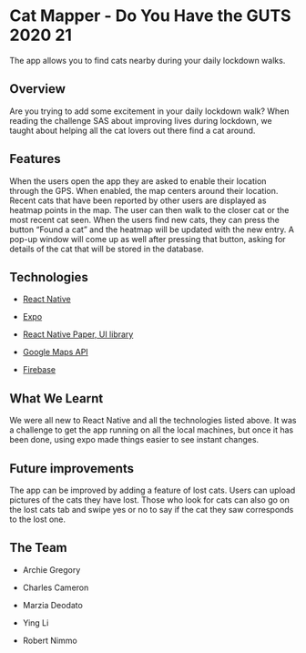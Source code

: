 # Cat Mapper - Do You Have the GUTS 2020 21

The app allows you to find cats nearby during your daily lockdown walks. 

## Overview

Are you trying to add some excitement in your daily lockdown walk? When reading the challenge SAS about improving lives during lockdown, we taught about helping all the cat lovers out there find a cat around. 


## Features

When the users open the app they are asked to enable their location through the GPS. When enabled, the map centers around their location.  Recent cats that have been reported by other users are displayed as heatmap points in the map. The user can then walk to the closer cat or the most recent cat seen. When the users find  new cats, they can press the button “Found a cat” and the heatmap will be updated with the new entry. A pop-up window will come up as well after pressing that button, asking for details of the cat that will be stored in the database. 

## Technologies

- [React Native](https://reactnative.dev/docs/getting-started)

- [Expo](https://docs.expo.io/)

- [React Native Paper, UI library](https://callstack.github.io/react-native-paper/)

- [Google Maps API](https://docs.expo.io/versions/latest/sdk/google/)

- [Firebase](https://firebase.google.com/docs)

## What We Learnt

We were all new to React Native and all the technologies listed above. It was a challenge to get the app running on all the local machines, but once it has been done, using expo made things easier to see instant changes. 

## Future improvements 

The app can be improved by adding a feature of lost cats. Users can upload pictures of the cats they have lost. Those who look for cats  can also go on the lost cats tab and swipe yes or no to say if the cat they saw corresponds to the lost one.  

## The Team

- Archie Gregory

- Charles Cameron 

- Marzia Deodato

- Ying Li

- Robert Nimmo





